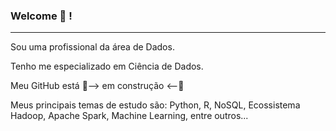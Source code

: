 ### Welcome 👋 !

_______________________________________________________________________________
<!--
**asilva-dados/asilva-dados** is a ✨ _special_ ✨ repository because its `README.md` (this file) appears on your GitHub profile.

Here are some ideas to get you started:

- 🔭 I’m currently working on ...
- 🌱 I’m currently learning ...
- 👯 I’m looking to collaborate on ...
- 🤔 I’m looking for help with ...
- 💬 Ask me about ...
- 📫 How to reach me: ...
- 😄 Pronouns: ...
- ⚡ Fun fact: ...
-->

Sou uma profissional da área de Dados.

Tenho me especializado em Ciência de Dados.

Meu GitHub está 🚧--> em construção <--🚧

Meus principais temas de estudo são: Python, R, NoSQL, Ecossistema Hadoop, Apache Spark, Machine Learning, entre outros...
